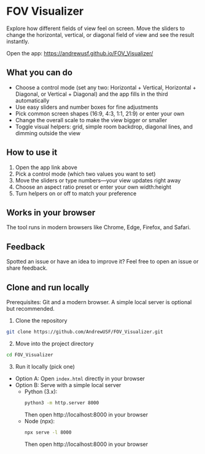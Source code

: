 # FOV Visualizer

Explore how different fields of view feel on screen. Move the sliders to change the horizontal, vertical, or diagonal field of view and see the result instantly.

Open the app: https://andrewusf.github.io/FOV_Visualizer/

## What you can do

- Choose a control mode (set any two: Horizontal + Vertical, Horizontal + Diagonal, or Vertical + Diagonal) and the app fills in the third automatically
- Use easy sliders and number boxes for fine adjustments
- Pick common screen shapes (16:9, 4:3, 1:1, 21:9) or enter your own
- Change the overall scale to make the view bigger or smaller
- Toggle visual helpers: grid, simple room backdrop, diagonal lines, and dimming outside the view

## How to use it

1) Open the app link above
2) Pick a control mode (which two values you want to set)
3) Move the sliders or type numbers—your view updates right away
4) Choose an aspect ratio preset or enter your own width:height
5) Turn helpers on or off to match your preference

## Works in your browser

The tool runs in modern browsers like Chrome, Edge, Firefox, and Safari.

## Feedback

Spotted an issue or have an idea to improve it? Feel free to open an issue or share feedback.

## Clone and run locally

Prerequisites: Git and a modern browser. A simple local server is optional but recommended.

1) Clone the repository

```bash
git clone https://github.com/AndrewUSF/FOV_Visualizer.git
```

2) Move into the project directory

```bash
cd FOV_Visualizer
```

3) Run it locally (pick one)

- Option A: Open `index.html` directly in your browser
- Option B: Serve with a simple local server
  - Python (3.x):
    ```bash
    python3 -m http.server 8000
    ```
    Then open http://localhost:8000 in your browser
  - Node (npx):
    ```bash
    npx serve -l 8000
    ```
    Then open http://localhost:8000 in your browser
